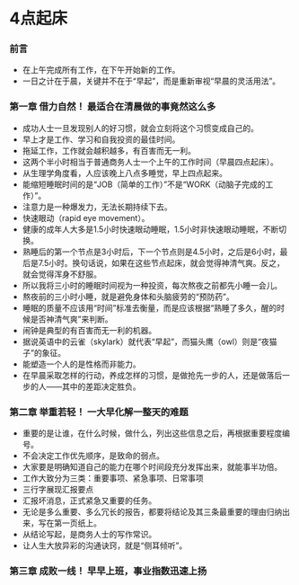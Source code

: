 # 4点起床
### 前言
- 在上午完成所有工作，在下午开始新的工作。
- 一日之计在于晨，关键并不在于“早起”，而是重新审视“早晨的灵活用法”。

### 第一章 借力自然！ 最适合在清晨做的事竟然这么多
- 成功人士一旦发现别人的好习惯，就会立刻将这个习惯变成自己的。
- 早上才是工作、学习和自我投资的最佳时间。
- 拖延工作，工作就会越积越多，有百害而无一利。
- 这两个半小时相当于普通商务人士一个上午的工作时间（早晨四点起床）。
- 从生理学角度看，人应该晚上八点多睡觉，早上四点起来。
- 能缩短睡眠时间的是“JOB（简单的工作）”不是“WORK（动脑子完成的工作）”。
- 注意力是一种爆发力，无法长期持续下去。
- 快速眼动（rapid eye movement）。
- 健康的成年人大多是1.5小时快速眼动睡眠，1.5小时非快速眼动睡眠，不断切换。
- 熟睡后的第一个节点是3小时后，下一个节点则是4.5小时，之后是6小时，最后是7.5小时。换句话说，如果在这些节点起床，就会觉得神清气爽。反之，就会觉得浑身不舒服。
- 所以我将三小时的睡眠时间视为一种投资，每次熬夜之前都先小睡一会儿。
- 熬夜前的三小时小睡，就是避免身体和头脑疲劳的“预防药”。
- 睡眠的质量不应该用“时间”标准去衡量，而是应该根据“熟睡了多久，醒的时候是否神清气爽”来判断。
- 闹钟是典型的有百害而无一利的机器。
- 据说英语中的云雀（skylark）就代表“早起”，而猫头鹰（owl）则是“夜猫子”的象征。
- 能塑造一个人的是性格而非能力。
- 在早晨采取怎样的行动，养成怎样的习惯，是做抢先一步的人，还是做落后一步的人——其中的差距决定胜负。

### 第二章 举重若轻！ 一大早化解一整天的难题
- 重要的是让谁，在什么时候，做什么，列出这些信息之后，再根据重要程度编号。
- 不会决定工作优先顺序，是致命的弱点。
- 大家要是明确知道自己的能力在哪个时间段充分发挥出来，就能事半功倍。
- 工作大致分为三类：重要事项、紧急事项、日常事项
- 三行字展现汇报要点
- 汇报坏消息，正式紧急又重要的任务。
- 无论是多么重要、多么冗长的报告，都要将结论及其三条最重要的理由归纳出来，写在第一页纸上。
- 从结论写起，是商务人士的写作常识。
- 让人生大放异彩的沟通诀窍，就是“侧耳倾听”。

### 第三章 成败一线！ 早早上班，事业指数迅速上扬

